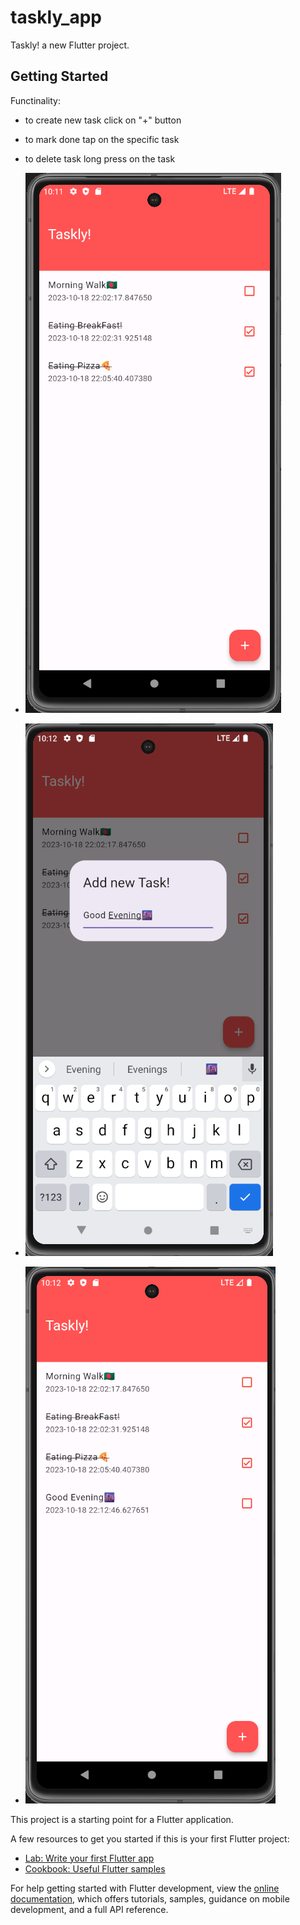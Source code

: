 # taskly_app

Taskly! a new Flutter project.

## Getting Started
Functinality: 
- to create new task click on "+" button
- to mark done tap on the specific task
- to delete task long press on the task 

- ![Alt text](image.png)
- ![Alt text](image-1.png)
- ![Alt text](image-2.png)


This project is a starting point for a Flutter application.

A few resources to get you started if this is your first Flutter project:

- [Lab: Write your first Flutter app](https://docs.flutter.dev/get-started/codelab)
- [Cookbook: Useful Flutter samples](https://docs.flutter.dev/cookbook)

For help getting started with Flutter development, view the
[online documentation](https://docs.flutter.dev/), which offers tutorials,
samples, guidance on mobile development, and a full API reference.
